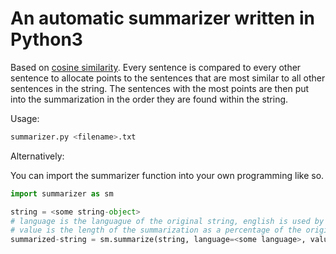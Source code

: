 # An automatic summarizer written in Python3

Based on [cosine similarity](https://en.wikipedia.org/wiki/Cosine_similarity). Every sentence is compared to every other sentence to allocate points to the sentences that are most similar to all other sentences in the string. The sentences with the most points are then put into the summarization in the order they are found within the string. 

Usage: 
```bash
summarizer.py <filename>.txt
```
Alternatively:

You can import the summarizer function into your own programming like so.
```python
import summarizer as sm

string = <some string-object>
# language is the languague of the original string, english is used by default
# value is the length of the summarization as a percentage of the original string.
summarized-string = sm.summarize(string, language=<some language>, value=<some float between 0.1 and 1>)

```

